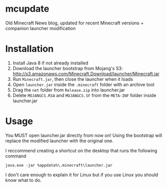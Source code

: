 # mcupdate
Old Minecraft News blog, updated for recent Minecraft versions + companion launcher modification

# Installation
1. Install Java 8 if not already installed
2. Download the launcher bootstrap from Mojang's S3: http://s3.amazonaws.com/Minecraft.Download/launcher/Minecraft.jar
3. Run `Minecraft.jar`, then close the launcher when it loads
4. Open `launcher.jar` inside the `.minecraft` folder with an archive tool
5. Drag the `net` folder from `Release.zip` into launcher.jar
6. Delete `MOJANGCS.RSA` and `MOJANGCS.SF` from the `META-INF` folder inside launcher.jar

# Usage
You MUST open launcher.jar directly from now on!
Using the bootstrap will replace the modified launcher with the original one.

I reccommend creating a shortcut on the desktop that runs the following command

`java.exe -jar %appdata%\.minecraft\launcher.jar`

I don't care enough to explain it for Linux but if you use Linux you should know what to do.
